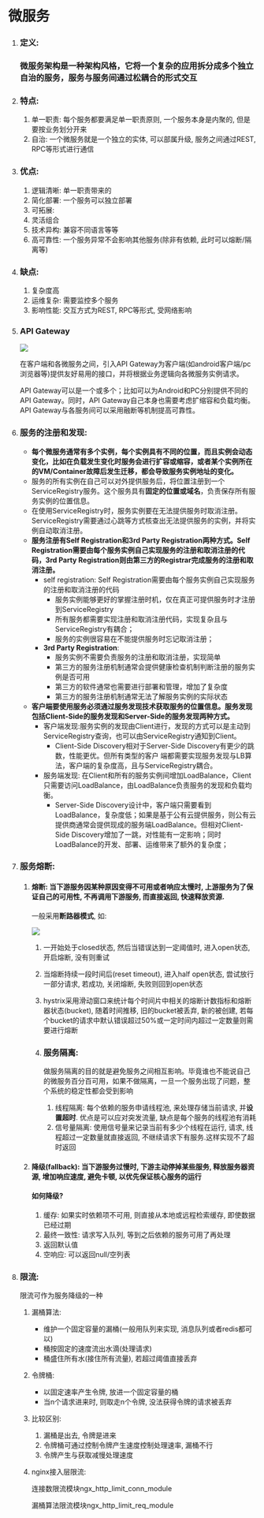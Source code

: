 # 微服务

1. ### 定义: 

   ### 微服务架构是一种架构风格，它将一个复杂的应用拆分成多个独立自治的服务，服务与服务间通过松耦合的形式交互

2. ### 特点:

   1. 单一职责: 每个服务都要满足单一职责原则, 一个服务本身是内聚的, 但是要按业务划分开来
   2. 自治: 一个微服务就是一个独立的实体, 可以部属升级, 服务之间通过REST, RPC等形式进行通信

3. ### 优点:

   1. 逻辑清晰: 单一职责带来的
   2. 简化部署: 一个服务可以独立部署
   3. 可拓展: 
   4. 灵活组合
   5. 技术异构: 兼容不同语言等等
   6. 高可靠性: 一个服务异常不会影响其他服务(除非有依赖, 此时可以熔断/隔离等)

4. ### 缺点:

   1. 复杂度高
   2. 运维复杂: 需要监控多个服务
   3. 影响性能: 交互方式为REST, RPC等形式, 受网络影响

5. ### API Gateway

   ![](/home/halo/notes/api_gateway.jpg)

   在客户端和各微服务之间，引入API Gateway为客户端(如android客户端/pc浏览器等)提供友好易用的接口，并将根据业务逻辑向各微服务实例请求。

   API Gateway可以是一个或多个；比如可以为Android和PC分别提供不同的API Gateway。同时，API Gateway自己本身也需要考虑扩缩容和负载均衡。API Gateway与各服务间可以采用融断等机制提高可靠性。

6. ### 服务的注册和发现:

   - **每个微服务通常有多个实例，每个实例具有不同的位置，而且实例会动态变化，比如在负载发生变化时服务会进行扩容或缩容，或者某个实例所在的VM/Container故障后发生迁移，都会导致服务实例地址的变化。**
   - 服务的所有实例在自己可以对外提供服务后，将位置注册到一个ServiceRegistry服务。这个服务具有**固定的位置或域名**，负责保存所有服务实例的位置信息。
   - 在使用ServiceRegistry时，服务实例要在无法提供服务时取消注册。ServiceRegistry需要通过心跳等方式核查出无法提供服务的实例，并将实例自动取消注册。
   - **服务注册有Self Registration和3rd Party Registration两种方式。Self Registration需要由每个服务实例自己实现服务的注册和取消注册的代码，3rd Party Registration则由第三方的Registrar完成服务的注册和取消注册。**
     - self registration: Self Registration需要由每个服务实例自己实现服务的注册和取消注册的代码
       - 服务实例能够更好的掌握注册时机，仅在真正可提供服务时才注册到ServiceRegistry
       - 所有服务都需要实现注册和取消注册代码，实现复杂且与ServiceRegistry有耦合；
       - 服务的实例很容易在不能提供服务时忘记取消注册；
     - **3rd Party Registration**:
       - 服务实例不需要负责服务的注册和取消注册，实现简单
       - 第三方的服务注册机制通常会提供健康检查机制判断注册的服务实例是否可用
       - 第三方的软件通常也需要进行部署和管理，增加了复杂度
       - 第三方的服务注册机制通常无法了解服务实例的实际状态
   - **客户端要使用服务必须通过服务发现技术获取服务的位置信息。服务发现包括Client-Side的服务发现和Server-Side的服务发现两种方式。**
     - 客户端发现:服务实例的发现由Client进行，发现的方式可以是主动到ServiceRegistry查询，也可以由ServiceRegistry通知到Client。
       - Client-Side Discovery相对于Server-Side Discovery有更少的跳数，性能更优。但所有类型的客户 端都需要实现服务发现与LB算法，客户端的复杂度高，且与ServiceRegistry耦合。
     - 服务端发现: 在Client和所有的服务实例间增加LoadBalance，Client只需要访问LoadBalance，由LoadBalance负责服务的发现和负载均衡。
       - Server-Side Discovery设计中，客户端只需要看到LoadBalance，复杂度低；如果是基于公有云提供服务，则公有云提供商通常会提供现成的服务端LoadBalance。但相对Client-Side Discovery增加了一跳，对性能有一定影响；同时LoadBalance的开发、部署、运维带来了额外的复杂度；
   
7. ### 服务熔断:

   1. #### 熔断: 当下游服务因某种原因变得不可用或者响应太慢时, 上游服务为了保证自己的可用性, 不再调用下游服务, 而直接返回, 快速释放资源.

      一般采用**断路器模式**, 如:

      ![](/home/halo/notes/断路器.jpg)

      1. 一开始处于closed状态, 然后当错误达到一定阈值时, 进入open状态, 开启熔断, 没有则重试

      2. 当熔断持续一段时间后(reset timeout), 进入half open状态, 尝试放行一部分请求, 若成功, 关闭熔断, 失败则回到open状态

      3. hystrix采用滑动窗口来统计每个时间片中相关的熔断计数指标和熔断器状态(bucket), 随着时间推移, 旧的bucket被丢弃, 新的被创建, 若每个bucket的请求中默认错误超过50%或一定时间内超过一定数量则需要进行熔断

      4. ### 服务隔离:

         做服务隔离的目的就是避免服务之间相互影响。毕竟谁也不能说自己的微服务百分百可用，如果不做隔离，一旦一个服务出现了问题，整个系统的稳定性都会受到影响

         1. 线程隔离: 每个依赖的服务申请线程池, 来处理存储当前请求, 并**设置超时**. 优点是可以应对突发流量, 缺点是每个服务的线程池有消耗
         2. 信号量隔离: 使用信号量来记录当前有多少个线程在运行, 请求, 线程超过一定数量就直接返回, 不继续请求下有服务.这样实现不了超时返回 

   2. #### 降级(fallback): 当下游服务过慢时, 下游主动停掉某些服务, 释放服务器资源, 增加响应速度, 避免卡顿, 以优先保证核心服务的运行

      ####  如何降级?

      1.  缓存: 如果实时依赖项不可用, 则直接从本地或远程检索缓存, 即使数据已经过期
      2. 最终一致性: 请求写入队列, 等到之后依赖的服务可用了再处理
      3.  返回默认值 
      4. 空响应: 可以返回null/空列表 

8. ### 限流:

   限流可作为服务降级的一种

   1. 漏桶算法:

      - 维护一个固定容量的漏桶(一般用队列来实现, 消息队列或者redis都可以)
      - 桶按固定的速度流出水滴(处理请求)
      - 桶盛住所有水(接住所有流量), 若超过阈值直接丢弃

   2. 令牌桶:

      - 以固定速率产生令牌, 放进一个固定容量的桶
      - 当n个请求进来时, 则取走n个令牌, 没法获得令牌的请求被丢弃

   3. 比较区别:

      1. 漏桶是出去, 令牌是进来
      2. 令牌桶可通过控制令牌产生速度控制处理速率, 漏桶不行
      3. 令牌产生与获取减慢处理速度

   4. nginx接入层限流:

      连接数限流模块ngx_http_limit_conn_module

      漏桶算法限流模块ngx_http_limit_req_module
